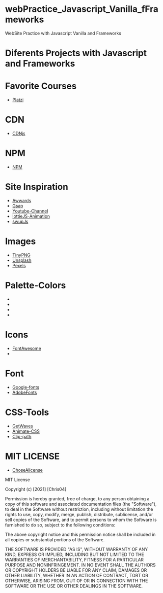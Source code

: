# webPractice_Javascript_Vanilla_fFrameworks
WebSite Practice with Javascript Vanilla and Frameworks

# Diferents Projects with Javascript and Frameworks

# Favorite Courses 
- [Platzi](https://platzi.com/home)
# CDN
- [CDNjs](https://cdnjs.com/)
# NPM
- [NPM](https://cdnjs.com/)
# Site Inspiration
- [Awwards](https://www.awwwards.com/)
- [Gsap](https://greensock.com/gsap/)
- [Youtube-Channel](https://www.youtube.com/channel/UCsKsymTY_4BYR-wytLjex7A)
- [lottieJS-Animation](https://airbnb.io/lottie/#/)
- [swupJs](https://swup.js.org/plugins/js-plugin)

# Images
- [TinyPNG](https://tinypng.com/)
- [Unsplash](https://unsplash.com/)
- [Pexels](https://www.pexels.com/)

# Palette-Colors
- [](https://color.adobe.com/es/create/color-wheel)
- [](https://coolors.co/)
- [](https://mycolor.space/gradient3)
- [](https://webgradients.com/)
# Icons
- [FontAwesome](https://fontawesome.com/)
- []()
# Font
- [Google-fonts](https://fonts.google.com/)
- [AdobeFonts](https://fonts.adobe.com/)

# CSS-Tools
- [GetWaves](https://getwaves.io/)
- [Animate-CSS](https://animate.style/)
- [Clip-path](https://bennettfeely.com/clippy/)

# MIT LICENSE

- [ChoseAlicense](https://choosealicense.com/)

MIT License

Copyright (c) [2021] [Chris04]

Permission is hereby granted, free of charge, to any person obtaining a copy of this software and associated documentation files (the "Software"), to deal in the Software without restriction, including without limitation the rights to use, copy, modify, merge, publish, distribute, sublicense, and/or sell copies of the Software, and to permit persons to whom the Software is furnished to do so, subject to the following conditions:

The above copyright notice and this permission notice shall be included in all copies or substantial portions of the Software.

THE SOFTWARE IS PROVIDED "AS IS", WITHOUT WARRANTY OF ANY KIND, EXPRESS OR IMPLIED, INCLUDING BUT NOT LIMITED TO THE WARRANTIES OF MERCHANTABILITY, FITNESS FOR A PARTICULAR PURPOSE AND NONINFRINGEMENT. IN NO EVENT SHALL THE AUTHORS OR COPYRIGHT HOLDERS BE LIABLE FOR ANY CLAIM, DAMAGES OR OTHER LIABILITY, WHETHER IN AN ACTION OF CONTRACT, TORT OR OTHERWISE, ARISING FROM, OUT OF OR IN CONNECTION WITH THE SOFTWARE OR THE USE OR OTHER DEALINGS IN THE SOFTWARE.